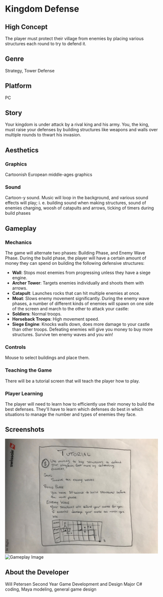 # Kingdom Defense

## High Concept
The player must protect their village from enemies by placing various structures each round to try to defend it.

## Genre
Strategy, Tower Defense

## Platform
PC

## Story
Your kingdom is under attack by a rival king and his army. You, the king, must raise your defenses by building structures like weapons and
walls over multiple rounds to thwart his invasion.

## Aesthetics
### Graphics
Cartoonish European middle-ages graphics
### Sound
Cartoon-y sound. Music will loop in the background, and various sound effects will play; i. e. building sound when making structures, sound
of enemies charging, woosh of catapults and arrows, ticking of timers during build phases

## Gameplay
### Mechanics
The game will alternate two phases: Building Phase, and Enemy Wave Phase. During the build phase, the player will have a certain amount of
money they can spend on building the following defensive structures:
- **Wall**: Stops most enemies from progressing unless they have a siege engine.
- **Archer Tower**: Targets enemies individually and shoots them with arrows.
- **Catapult**: Launches rocks that can hit multiple enemies at once.
- **Moat**: Slows enemy movement significantly.
During the enemy wave phases, a number of different kinds of enemies will spawn on one side of the screen and march to the other to
attack your castle:
- **Soldiers**: Normal troops.
- **Horseback Troops**: High movement speed.
- **Siege Engine**: Knocks walls down, does more damage to your castle than other troops.
Defeating enemies will give you money to buy more structures. Survive ten enemy waves and you win!
### Controls
Mouse to select buildings and place them.
### Teaching the Game
There will be a tutorial screen that will teach the player how to play.
### Player Learning
The player will need to learn how to efficiently use their money to build the best defenses. They'll have to learn which defenses do
best in which situations to manage the number and types of enemies they face.

## Screenshots
![Tutorial Image](https://github.com/Subzero6671/hello-world/blob/master/tutorial_image.jpg)
![Gameplay Image](https://github.com/Subzero6671/hello-world/blob/master/gameplay_image.jpg)

## About the Developer
Will Petersen
Second Year Game Development and Design Major
C# coding, Maya modeling, general game design
